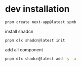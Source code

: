 # dev installation

```sh
pnpm create next-app@latest spmb
```

install shadcn

```sh
pnpm dlx shadcn@latest init
```

add all component

```sh
pnpm dlx shadcn@latest add -y -a
```
